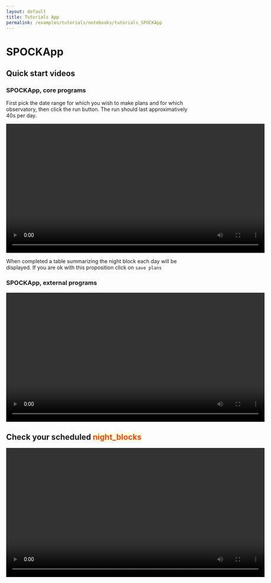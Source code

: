 ```yaml
---
layout: default
title: Tutorials App
permalink: /examples/tutorials/notebooks/tutorials_SPOCKApp
---
```


# SPOCKApp

## Quick start videos

### SPOCKApp, core programs
First pick the date range for which you wish to make plans and for which observatory, then click the run button. The run should last approximatively 40s per day.


<video width="700" controls src="{{ site.baseurl }}/assets/videos/demo_SPOCKLT_1.mp4"></video>

When completed a table summarizing the night block each day will be displayed. If you are ok with this proposition click on `save plans`

### SPOCKApp, external programs

<video width="700" controls src="{{ site.baseurl }}/assets/videos/demo_SPOCKLT_2.mp4"></video>

## Check your scheduled <span style="background-color:lightyellow"><font color='orangered'> night_blocks </font></span> 


<video width="700" controls src="{{ site.baseurl }}/assets/videos/demo_SPOCKLT_3.mp4"></video>


